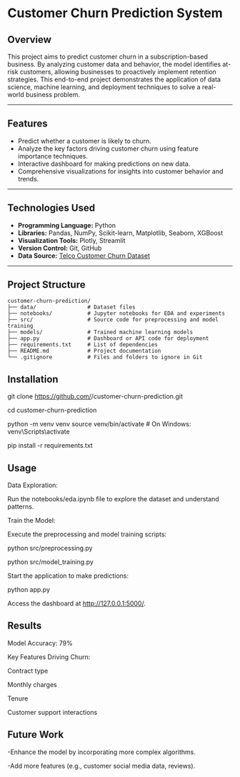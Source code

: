 # **Customer Churn Prediction System**

## **Overview**
This project aims to predict customer churn in a subscription-based business. By analyzing customer data and behavior, the model identifies at-risk customers, allowing businesses to proactively implement retention strategies. This end-to-end project demonstrates the application of data science, machine learning, and deployment techniques to solve a real-world business problem.

---

## **Features**
- Predict whether a customer is likely to churn.
- Analyze the key factors driving customer churn using feature importance techniques.
- Interactive dashboard for making predictions on new data.
- Comprehensive visualizations for insights into customer behavior and trends.

---

## **Technologies Used**
- **Programming Language:** Python  
- **Libraries:** Pandas, NumPy, Scikit-learn, Matplotlib, Seaborn, XGBoost  
- **Visualization Tools:** Plotly, Streamlit  
- **Version Control:** Git, GitHub  
- **Data Source:** [Telco Customer Churn Dataset](https://www.kaggle.com/datasets)

---

## **Project Structure**
```plaintext
customer-churn-prediction/
├── data/                # Dataset files
├── notebooks/           # Jupyter notebooks for EDA and experiments
├── src/                 # Source code for preprocessing and model training
├── models/              # Trained machine learning models
├── app.py               # Dashboard or API code for deployment
├── requirements.txt     # List of dependencies
├── README.md            # Project documentation
└── .gitignore           # Files and folders to ignore in Git
```
## **Installation**

git clone https://github.com/<your-username>/customer-churn-prediction.git

cd customer-churn-prediction

python -m venv venv
source venv/bin/activate  # On Windows: venv\Scripts\activate

pip install -r requirements.txt

## **Usage**
Data Exploration:

Run the notebooks/eda.ipynb file to explore the dataset and understand patterns.

Train the Model:

Execute the preprocessing and model training scripts:

python src/preprocessing.py

python src/model_training.py

Start the application to make predictions:

python app.py

Access the dashboard at http://127.0.0.1:5000/.

## **Results**
Model Accuracy: 79%

Key Features Driving Churn:

Contract type

Monthly charges

Tenure

Customer support interactions

## **Future Work**

-Enhance the model by incorporating more complex algorithms.

-Add more features (e.g., customer social media data, reviews).






